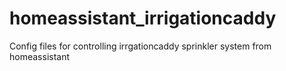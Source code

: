 # homeassistant_irrigationcaddy
Config files for controlling irrgationcaddy sprinkler system from homeassistant
